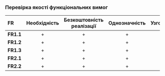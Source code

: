### Перевірка якості функціональних вимог
|FR|Необхідність|Безкоштовність реалізації|Однозначність|Узгодженість|Завершеність|Атомарність|Здійсненність|Відстежуваність|Перевіряємість|
|:-|:-:|:-:|:-:|:-:|:-:|:-:|:-:|:-:|:-:|
|**FR1.1**|+|+|+|+|+|+|+|+|+|
|**FR1.2**|+|+|+|+|+|+|+|+|+|
|**FR1.3**|+|+|+|+|+|+|+|+|+|
|**FR2.1**|+|+|+|+|+|+|+|+|+|
|**FR2.2**|+|+|+|+|+|+|+|+|+|
